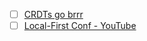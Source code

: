 - [ ] [CRDTs go brrr](https://josephg.com/blog/crdts-go-brrr/)
- [ ] [Local-First Conf - YouTube](https://www.youtube.com/@localfirstconf/videos)